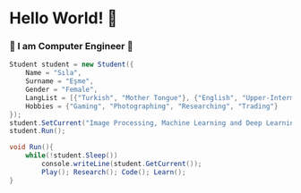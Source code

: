 <h1>Hello World! 👋</h1>

### <div>🚀 I am Computer Engineer 🚀</div>  

```csharp
Student student = new Student({
	Name = "Sıla",
	Surname = "Eşme",
	Gender = "Female",
	LangList = [{"Turkish", "Mother Tongue"}, {"English", "Upper-Intermediate"}],
	Hobbies = {"Gaming", "Photographing", "Researching", "Trading"}
});
student.SetCurrent("Image Processing, Machine Learning and Deep Learning with Python");
student.Run();

void Run(){
	while(!student.Sleep())
		console.writeLine(student.GetCurrent());
		Play(); Research(); Code(); Learn();
}
```  
  

<br/>  

</td></tr></table>  
